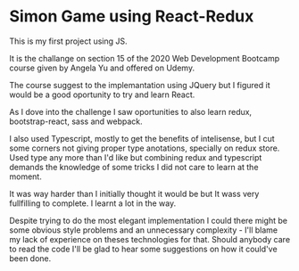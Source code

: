 # Simon Game using React-Redux

This is my first project using JS.  

It is the challange on section 15 of the 2020 Web Development Bootcamp course given by Angela Yu and offered on Udemy.  

The course suggest to the implemantation using JQuery but I figured it would be a good oportunity to try and learn React.

As I dove into the challenge I saw oportunities to also learn redux, bootstrap-react, sass and webpack. 

I also used Typescript, mostly to get the benefits of intelisense, but I cut some corners not giving proper type anotations, specially on redux store. Used type any more than I'd like but combining redux and typescript demands the knowledge of some tricks I did not care to learn at the moment.

It was way harder than I initially thought it would be but It wass very fullfilling to complete. I learnt a lot in the way.

Despite trying to do the most elegant implementation I could there might be some obvious style problems and an unnecessary complexity - I'll blame my lack of experience on theses technologies for that. Should anybody care to read the code I'll be glad to hear some suggestions on how it could've been done.

